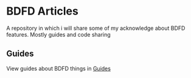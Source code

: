 # BDFD Articles
A repository in which i will share some of my acknowledge about BDFD features. Mostly guides and code sharing

## Guides
View guides about BDFD things in [Guides](../Guides)
